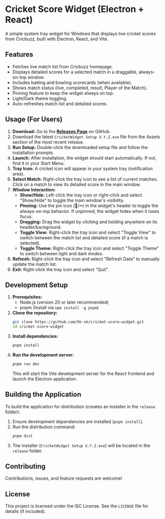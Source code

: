 # Cricket Score Widget (Electron + React)

A simple system tray widget for Windows that displays live cricket scores from Cricbuzz, built with Electron, React, and Vite.

## Features

*   Fetches live match list from Cricbuzz homepage.
*   Displays detailed scores for a selected match in a draggable, always-on-top window.
*   Includes batting and bowling scorecards (when available).
*   Shows match status (live, completed, result, Player of the Match).
*   Pinning feature to keep the widget always on top.
*   Light/Dark theme toggling.
*   Auto-refreshes match list and detailed scores.

## Usage (For Users)

1.  **Download:** Go to the [**Releases Page**](https://github.com/hk-vk/cricket-score-widget/releases) on GitHub.
2.  Download the latest `CricketWidget Setup X.Y.Z.exe` file from the Assets section of the most recent release.
3.  **Run Setup:** Double-click the downloaded setup file and follow the installation prompts.
4.  **Launch:** After installation, the widget should start automatically. If not, find it in your Start Menu.
5.  **Tray Icon:** A cricket icon will appear in your system tray (notification area).
6.  **Select Match:** Right-click the tray icon to see a list of current matches. Click on a match to view its detailed score in the main window.
7.  **Window Interaction:**
    *   **Show/Hide:** Left-click the tray icon or right-click and select "Show/Hide" to toggle the main window's visibility.
    *   **Pinning:** Use the pin icon (📌/➖) in the widget's header to toggle the always-on-top behavior. If unpinned, the widget hides when it loses focus.
    *   **Dragging:** Drag the widget by clicking and holding anywhere on its header/background.
    *   **Toggle View:** Right-click the tray icon and select "Toggle View" to switch between the match list and detailed score (if a match is selected).
    *   **Toggle Theme:** Right-click the tray icon and select "Toggle Theme" to switch between light and dark modes.
8.  **Refresh:** Right-click the tray icon and select "Refresh Data" to manually update the match list.
9.  **Exit:** Right-click the tray icon and select "Quit".

## Development Setup

1.  **Prerequisites:**
    *   Node.js (version 20 or later recommended)
    *   pnpm (Install via `npm install -g pnpm`)
2.  **Clone the repository:**
    ```bash
    git clone https://github.com/hk-vk/cricket-score-widget.git
    cd cricket-score-widget
    ```
3.  **Install dependencies:**
    ```bash
    pnpm install
    ```
4.  **Run the development server:**
    ```bash
    pnpm run dev
    ```
    This will start the Vite development server for the React frontend and launch the Electron application.

## Building the Application

To build the application for distribution (creates an installer in the `release` folder):

1.  Ensure development dependencies are installed (`pnpm install`).
2.  Run the distribution command:
    ```bash
    pnpm dist
    ```
3.  The installer (`CricketWidget Setup X.Y.Z.exe`) will be located in the `release` folder.

## Contributing

Contributions, issues, and feature requests are welcome!

## License

This project is licensed under the ISC License. See the `LICENSE` file for details (if included). 